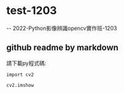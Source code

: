# test-1203
--
2022-Python影像辨識opencv實作班-1203
## github readme by markdown

請下載py程式碼:
~~~python=
import cv2

cv2.imshow
~~~

